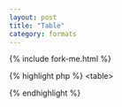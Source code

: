 ```yaml
---
layout: post
title: "Table"
category: formats
---
```


{% include fork-me.html %}

{% highlight php %}
<table<?php print $attributes; ?>>
  <!-- It's complicated. -->
</table>
{% endhighlight %}
